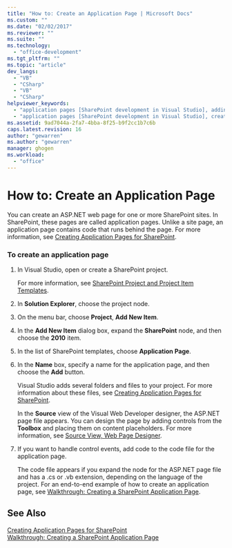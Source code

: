 ```yaml
---
title: "How to: Create an Application Page | Microsoft Docs"
ms.custom: ""
ms.date: "02/02/2017"
ms.reviewer: ""
ms.suite: ""
ms.technology: 
  - "office-development"
ms.tgt_pltfrm: ""
ms.topic: "article"
dev_langs: 
  - "VB"
  - "CSharp"
  - "VB"
  - "CSharp"
helpviewer_keywords: 
  - "application pages [SharePoint development in Visual Studio], adding"
  - "application pages [SharePoint development in Visual Studio], creating"
ms.assetid: 9ad7044a-2fa7-4bba-8f25-b9f2cc1b7c6b
caps.latest.revision: 16
author: "gewarren"
ms.author: "gewarren"
manager: ghogen
ms.workload: 
  - "office"
---
```

# How to: Create an Application Page
  You can create an ASP.NET web page for one or more SharePoint sites. In SharePoint, these pages are called application pages. Unlike a site page, an application page contains code that runs behind the page. For more information, see [Creating Application Pages for SharePoint](../sharepoint/creating-application-pages-for-sharepoint.md).  
  
### To create an application page  
  
1.  In Visual Studio, open or create a SharePoint project.  
  
     For more information, see [SharePoint Project and Project Item Templates](../sharepoint/sharepoint-project-and-project-item-templates.md).  
  
2.  In **Solution Explorer**, choose the project node.  
  
3.  On the menu bar, choose **Project**, **Add New Item**.  
  
4.  In the **Add New Item** dialog box, expand the **SharePoint** node, and then choose the **2010** item.  
  
5.  In the list of SharePoint templates, choose **Application Page**.  
  
6.  In the **Name** box, specify a name for the application page, and then choose the **Add** button.  
  
     Visual Studio adds several folders and files to your project. For more information about these files, see [Creating Application Pages for SharePoint](../sharepoint/creating-application-pages-for-sharepoint.md).  
  
     In the **Source** view of the Visual Web Developer designer, the ASP.NET page file appears. You can design the page by adding controls from the **Toolbox** and placing them on content placeholders. For more information, see [Source View, Web Page Designer](http://msdn.microsoft.com/en-us/5911396b-fe51-4150-9ff1-b085f812862f).  
  
7.  If you want to handle control events, add code to the code file for the application page.  
  
     The code file appears if you expand the node for the ASP.NET page file and has a .cs or .vb extension, depending on the language of the project. For an end-to-end example of how to create an application page, see [Walkthrough: Creating a SharePoint Application Page](../sharepoint/walkthrough-creating-a-sharepoint-application-page.md).  
  
## See Also  
 [Creating Application Pages for SharePoint](../sharepoint/creating-application-pages-for-sharepoint.md)   
 [Walkthrough: Creating a SharePoint Application Page](../sharepoint/walkthrough-creating-a-sharepoint-application-page.md)  
  
  